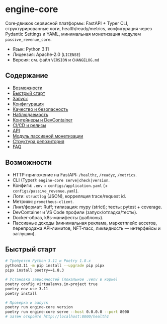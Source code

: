 # engine-core

Core‑движок сервисной платформы: FastAPI + Typer CLI, структурированные логи, health/ready/metrics, конфигурация через Pydantic Settings и YAML, минимальная монетизация модулем `passive_revenue_core`.

- Язык: Python 3.11
- Лицензия: Apache‑2.0 (`LICENSE`)
- Версия: см. файл `VERSION` и `CHANGELOG.md`

## Содержание
- [Возможности](#возможности)
- [Быстрый старт](#быстрый-старт)
- [Запуск](#запуск)
- [Конфигурация](#конфигурация)
- [Качество и безопасность](#качество-и-безопасность)
- [Наблюдаемость](#наблюдаемость)
- [Контейнеры и DevContainer](#контейнеры-и-devcontainer)
- [CI/CD и релизы](#cicd-и-релизы)
- [API](#api)
- [Модуль пассивной монетизации](#модуль-пассивной-монетизации)
- [Структура репозитория](#структура-репозитория)
- [FAQ](#faq)

## Возможности
- HTTP‑приложение на FastAPI: `/healthz`, `/readyz`, `/metrics`.
- CLI (Typer): `engine-core serve|check|version`.
- Конфиги: `.env` + `configs/application.yaml` (+ `configs/passive_revenue.yaml`).
- Логи: `structlog` (JSON), корреляция trace/request id.
- Метрики: `prometheus-client`.
- Линт/формат: Ruff; типизация: mypy (strict); тесты: pytest + coverage.
- DevContainer и VS Code профили (запуск/отладка/тесты).
- Docker‑образ, k8s‑манифесты (шаблоны).
- Пассивные доходы (минимальная реклама, маркетплейс ассетов, перепродажа API‑лимитов, NFT‑пасс, ликвидность — интерфейсы и заглушки).

## Быстрый старт
```bash
# Требуется Python 3.11 и Poetry 1.8.x
python3.11 -m pip install --upgrade pip pipx
pipx install poetry==1.8.3

# Установка зависимостей (локальное .venv в корне)
poetry config virtualenvs.in-project true
poetry env use 3.11
poetry install

# Проверка и запуск
poetry run engine-core version
poetry run engine-core serve --host 0.0.0.0 --port 8000
# затем откройте http://localhost:8000/healthz

